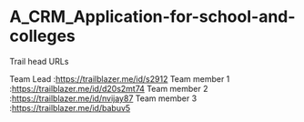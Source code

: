 # A_CRM_Application-for-school-and-colleges

Trail head URLs

Team Lead     :https://trailblazer.me/id/s2912
Team member 1 :https://trailblazer.me/id/d20s2mt74
Team member 2 :https://trailblazer.me/id/nvijay87
Team member 3 :https://trailblazer.me/id/babuv5
